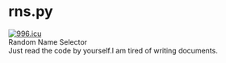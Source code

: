 # rns.py
[![996.icu](https://img.shields.io/badge/link-996.icu-red.svg)](https://996.icu)  
Random Name Selector    
Just read the code by yourself.I am tired of writing documents.
